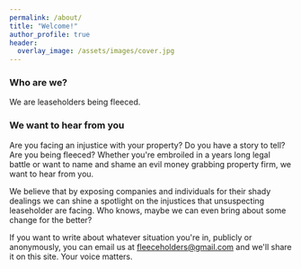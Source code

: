 ```yaml
---
permalink: /about/
title: "Welcome!"
author_profile: true
header:
  overlay_image: /assets/images/cover.jpg
---
```


### Who are we?
We are leaseholders being fleeced. 

### We want to hear from you
Are you facing an injustice with your property? Do you have a story to tell? Are you being fleeced? Whether you're embroiled in a years long legal battle or want to name and shame an evil money grabbing property firm, we want to hear from you. 

We believe that by exposing companies and individuals for their shady dealings we can shine a spotlight on the injustices that unsuspecting leaseholder are facing. Who knows, maybe we can even bring about some change for the better?  

If you want to write about whatever situation you're in, publicly or anonymously, you can email us at fleeceholders@gmail.com and we'll share it on this site. Your voice matters.

